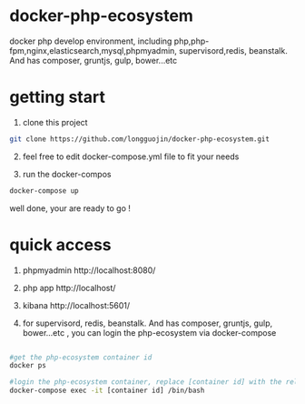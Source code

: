 # docker-php-ecosystem
docker php develop environment, including php,php-fpm,nginx,elasticsearch,mysql,phpmyadmin, supervisord,redis, beanstalk. And has composer, gruntjs, gulp, bower...etc

# getting start

1. clone this project

 ``` bash
 git clone https://github.com/longguojin/docker-php-ecosystem.git

```

2. feel free to edit docker-compose.yml file to fit your needs

3. run the docker-compos
 ``` bash
 docker-compose up

 ```

well done, your are ready to go !


# quick access
1. phpmyadmin
  http://localhost:8080/

2. php app
  http://localhost/

3. kibana
  http://localhost:5601/

4. for supervisord, redis, beanstalk. And has composer, gruntjs, gulp, bower...etc , you can login the php-ecosystem via docker-compose

  ``` bash

  #get the php-ecosystem container id
  docker ps

  #login the php-ecosystem container, replace [container id] with the releal id
  docker-compose exec -it [container id] /bin/bash
 ```
